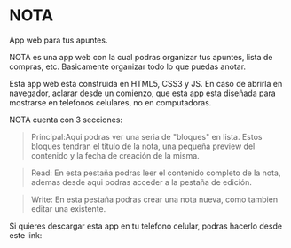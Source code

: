 # NOTA

App web para tus apuntes.



NOTA es una app web con la cual podras organizar tus apuntes, lista de compras, etc. Basicamente organizar todo lo que puedas anotar.

Esta app web esta construida en HTML5, CSS3 y JS. En caso de abrirla en navegador, aclarar desde un comienzo, que esta app esta diseñada para mostrarse en telefonos celulares, no en computadoras.

NOTA cuenta con 3 secciones:

> Principal:Aqui podras ver una seria de "bloques" en lista. Estos bloques tendran el titulo de la nota, una pequeña preview del contenido y la fecha de creación de 	            la misma.

> Read: En esta pestaña podras leer el contenido completo de la nota, ademas desde aqui podras acceder a la pestaña de edición.

> Write: En esta pestaña podras crear una nota nueva, como tambien editar una existente.




 Si quieres descargar esta app en tu telefono celular, podras hacerlo desde este link:


